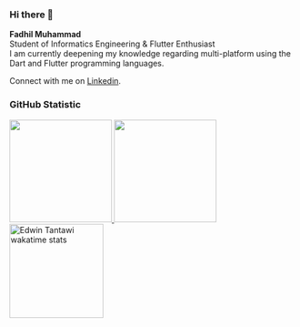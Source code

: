 ### Hi there 👋
**Fadhil Muhammad**  
Student of Informatics Engineering & Flutter Enthusiast <br>
I am currently deepening my knowledge regarding multi-platform using the Dart and Flutter programming languages.

Connect with me on [Linkedin](https://www.linkedin.com/in/fadhil-muhammad79).
### GitHub Statistic
<p align="left">
<a href="https://github.com/famuh">
  <img height="180em" src="https://github-readme-stats-eight-theta.vercel.app/api?username=famuh&show_icons=true&theme=algolia&include_all_commits=true&count_private=true"/>
  <img height="180em" src="https://github-readme-stats-eight-theta.vercel.app/api/top-langs/?username=famuh&layout=compact&langs_count=8&theme=algolia"/>
  <img style="height: 165px;" alt="Edwin Tantawi wakatime stats" src="https://github-readme-stats.vercel.app/api/wakatime?username=famuh&theme=react&langs_count=4"/>
</a>
</p>
<!--
**famuh/famuh** is a ✨ _special_ ✨ repository because its `README.md` (this file) appears on your GitHub profile.

Here are some ideas to get you started:

- 🔭 I’m currently working on ...
- 🌱 I’m currently learning ...
- 👯 I’m looking to collaborate on ...
- 🤔 I’m looking for help with ...
- 💬 Ask me about ...
- 📫 How to reach me: ...
- 😄 Pronouns: ...
- ⚡ Fun fact: ...
-->

